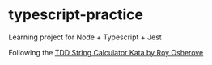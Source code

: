 # typescript-practice
Learning project for Node + Typescript + Jest

Following the [TDD String Calculator Kata by Roy Osherove](https://osherove.com/tdd-kata-1)